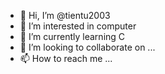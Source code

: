 - 👋 Hi, I’m @tientu2003
- 👀 I’m interested in computer
- 🌱 I’m currently learning C 
- 💞️ I’m looking to collaborate on ...
- 📫 How to reach me ...

<!---
tientu2003/tientu2003 is a ✨ special ✨ repository because its `README.md` (this file) appears on your GitHub profile.
You can click the Preview link to take a look at your changes.
--->
